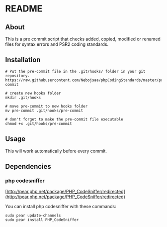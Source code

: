 # README

## About

This is a pre commit script that checks added, copied, modified or renamed files for syntax errors and PSR2 coding standards.

## Installation

    # Put the pre-commit file in the .git/hooks/ folder in your git repository.
    https://raw.githubusercontent.com/Nebojsaa/phpCodingStandards/master/pre-commit 

    # create new hooks folder
    mkdir .git/hooks

    # move pre-commit to new hooks folder
	mv pre-commit .git/hooks/pre-commit

    # don't forget to make the pre-commit file executable
	chmod +x .git/hooks/pre-commit

## Usage

This will work automatically before every commit.


## Dependencies

### php codesniffer

[http://pear.php.net/package/PHP_CodeSniffer/redirected](http://pear.php.net/package/PHP_CodeSniffer/redirected)

You can install php codesniffer with these commands:

	sudo pear update-channels
	sudo pear install PHP_CodeSniffer
